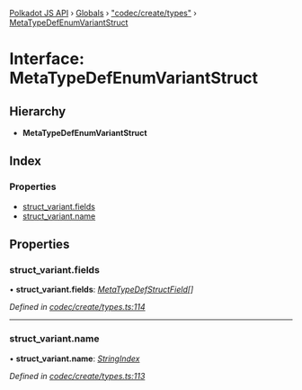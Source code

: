 [Polkadot JS API](../README.md) › [Globals](../globals.md) › ["codec/create/types"](../modules/_codec_create_types_.md) › [MetaTypeDefEnumVariantStruct](_codec_create_types_.metatypedefenumvariantstruct.md)

# Interface: MetaTypeDefEnumVariantStruct

## Hierarchy

* **MetaTypeDefEnumVariantStruct**

## Index

### Properties

* [struct_variant.fields](_codec_create_types_.metatypedefenumvariantstruct.md#struct_variant.fields)
* [struct_variant.name](_codec_create_types_.metatypedefenumvariantstruct.md#struct_variant.name)

## Properties

###  struct_variant.fields

• **struct_variant.fields**: *[MetaTypeDefStructField](_codec_create_types_.metatypedefstructfield.md)[]*

*Defined in [codec/create/types.ts:114](https://github.com/polkadot-js/api/blob/c077d0f2e7/packages/types/src/codec/create/types.ts#L114)*

___

###  struct_variant.name

• **struct_variant.name**: *[StringIndex](../modules/_codec_create_types_.md#stringindex)*

*Defined in [codec/create/types.ts:113](https://github.com/polkadot-js/api/blob/c077d0f2e7/packages/types/src/codec/create/types.ts#L113)*
